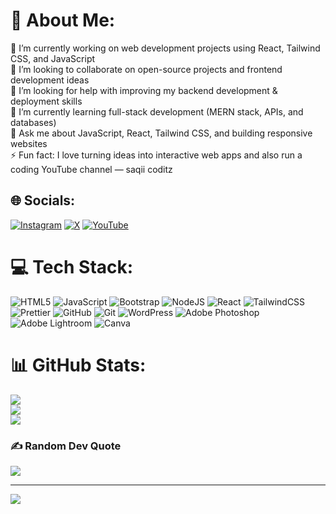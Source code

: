 # 💫 About Me:
🔭 I’m currently working on web development projects using React, Tailwind CSS, and JavaScript<br>👯 I’m looking to collaborate on open-source projects and frontend development ideas<br>🤝 I’m looking for help with improving my backend development & deployment skills<br>🌱 I’m currently learning full-stack development (MERN stack, APIs, and databases)<br>💬 Ask me about JavaScript, React, Tailwind CSS, and building responsive websites<br>⚡ Fun fact: I love turning ideas into interactive web apps and also run a coding YouTube channel — saqii coditz


## 🌐 Socials:
[![Instagram](https://img.shields.io/badge/Instagram-%23E4405F.svg?logo=Instagram&logoColor=white)](https://instagram.com/saqiicoditz) [![X](https://img.shields.io/badge/X-black.svg?logo=X&logoColor=white)](https://x.com/saqiicoditz) [![YouTube](https://img.shields.io/badge/YouTube-%23FF0000.svg?logo=YouTube&logoColor=white)](https://youtube.com/@saqiicdoitz) 

# 💻 Tech Stack:
![HTML5](https://img.shields.io/badge/html5-%23E34F26.svg?style=for-the-badge&logo=html5&logoColor=white) ![JavaScript](https://img.shields.io/badge/javascript-%23323330.svg?style=for-the-badge&logo=javascript&logoColor=%23F7DF1E) ![Bootstrap](https://img.shields.io/badge/bootstrap-%238511FA.svg?style=for-the-badge&logo=bootstrap&logoColor=white) ![NodeJS](https://img.shields.io/badge/node.js-6DA55F?style=for-the-badge&logo=node.js&logoColor=white) ![React](https://img.shields.io/badge/react-%2320232a.svg?style=for-the-badge&logo=react&logoColor=%2361DAFB) ![TailwindCSS](https://img.shields.io/badge/tailwindcss-%2338B2AC.svg?style=for-the-badge&logo=tailwind-css&logoColor=white) ![Prettier](https://img.shields.io/badge/prettier-%23F7B93E.svg?style=for-the-badge&logo=prettier&logoColor=black) ![GitHub](https://img.shields.io/badge/github-%23121011.svg?style=for-the-badge&logo=github&logoColor=white) ![Git](https://img.shields.io/badge/git-%23F05033.svg?style=for-the-badge&logo=git&logoColor=white) ![WordPress](https://img.shields.io/badge/WordPress-%23117AC9.svg?style=for-the-badge&logo=WordPress&logoColor=white) ![Adobe Photoshop](https://img.shields.io/badge/adobe%20photoshop-%2331A8FF.svg?style=for-the-badge&logo=adobe%20photoshop&logoColor=white) ![Adobe Lightroom](https://img.shields.io/badge/Adobe%20Lightroom-31A8FF.svg?style=for-the-badge&logo=Adobe%20Lightroom&logoColor=white) ![Canva](https://img.shields.io/badge/Canva-%2300C4CC.svg?style=for-the-badge&logo=Canva&logoColor=white)
# 📊 GitHub Stats:
![](https://github-readme-stats.vercel.app/api?username=saqiiCoditz&theme=dark&hide_border=false&include_all_commits=false&count_private=false)<br/>
![](https://nirzak-streak-stats.vercel.app/?user=saqiiCoditz&theme=dark&hide_border=false)<br/>
![](https://github-readme-stats.vercel.app/api/top-langs/?username=saqiiCoditz&theme=dark&hide_border=false&include_all_commits=false&count_private=false&layout=compact)

### ✍️ Random Dev Quote
![](https://quotes-github-readme.vercel.app/api?type=horizontal&theme=radical)

---
[![](https://visitcount.itsvg.in/api?id=saqiiCoditz&icon=1&color=0)](https://visitcount.itsvg.in)

<!-- Proudly created with GPRM ( https://gprm.itsvg.in ) -->
